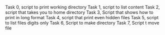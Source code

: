 Task 0, script to print working directory
Task 1, script to list content
Task 2, script that takes you to home directory
Task 3, Script that shows how to print in long format
Task 4, script that print even hidden files
Task 5, script to list files digits only
Task 6, Script to make directory
Task 7, Script t move file
